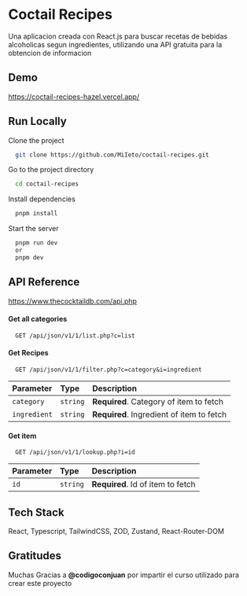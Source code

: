
# Coctail Recipes

Una aplicacion creada con React.js para buscar recetas de bebidas alcoholicas segun ingredientes, utilizando una API gratuita para la obtencion de informacion


## Demo

https://coctail-recipes-hazel.vercel.app/


## Run Locally

Clone the project

```bash
  git clone https://github.com/MiIeto/coctail-recipes.git
```

Go to the project directory

```bash
  cd coctail-recipes
```

Install dependencies

```bash
  pnpm install
```

Start the server

```bash
  pnpm run dev
  or
  pnpm dev
```


## API Reference

https://www.thecocktaildb.com/api.php

#### Get all categories

```https
  GET /api/json/v1/1/list.php?c=list
```

#### Get Recipes

```https
  GET /api/json/v1/1/filter.php?c=category&i=ingredient
```

| Parameter | Type     | Description                       |
| :-------- | :------- | :-------------------------------- |
| `category`      | `string` | **Required**. Category of item to fetch |
| `ingredient`      | `string` | **Required**. Ingredient of item to fetch |

#### Get item

```https
  GET /api/json/v1/1/lookup.php?i=id
```

| Parameter | Type     | Description                       |
| :-------- | :------- | :-------------------------------- |
| `id`      | `string` | **Required**. Id of item to fetch |


## Tech Stack

React, Typescript, TailwindCSS, ZOD, Zustand, React-Router-DOM


## Gratitudes

Muchas Gracias a **@codigoconjuan** por impartir el curso utilizado para crear este proyecto
